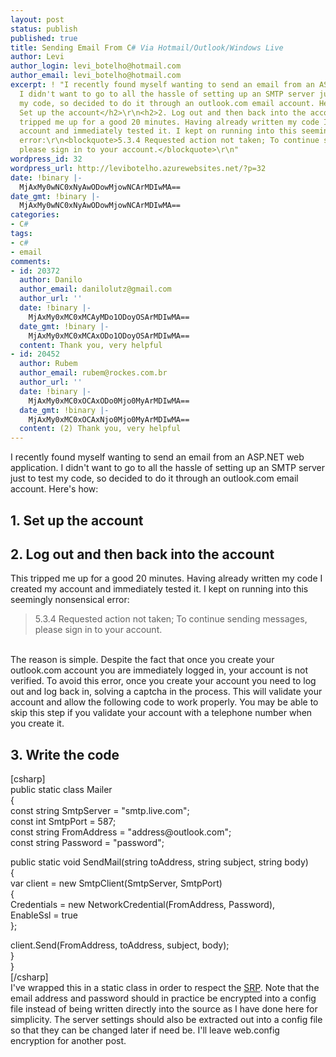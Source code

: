 ```yaml
---
layout: post
status: publish
published: true
title: Sending Email From C# Via Hotmail/Outlook/Windows Live
author: Levi
author_login: levi_botelho@hotmail.com
author_email: levi_botelho@hotmail.com
excerpt: ! "I recently found myself wanting to send an email from an ASP.NET web application.
  I didn't want to go to all the hassle of setting up an SMTP server just to test
  my code, so decided to do it through an outlook.com email account. Here's how:\r\n<h2>1.
  Set up the account</h2>\r\n<h2>2. Log out and then back into the account</h2>\r\nThis
  tripped me up for a good 20 minutes. Having already written my code I created my
  account and immediately tested it. I kept on running into this seemingly nonsensical
  error:\r\n<blockquote>5.3.4 Requested action not taken; To continue sending messages,
  please sign in to your account.</blockquote>\r\n"
wordpress_id: 32
wordpress_url: http://levibotelho.azurewebsites.net/?p=32
date: !binary |-
  MjAxMy0wNC0xNyAwODowMjowNCArMDIwMA==
date_gmt: !binary |-
  MjAxMy0wNC0xNyAwODowMjowNCArMDIwMA==
categories:
- C#
tags:
- c#
- email
comments:
- id: 20372
  author: Danilo
  author_email: danilolutz@gmail.com
  author_url: ''
  date: !binary |-
    MjAxMy0xMC0xMCAyMDo1ODoyOSArMDIwMA==
  date_gmt: !binary |-
    MjAxMy0xMC0xMCAxODo1ODoyOSArMDIwMA==
  content: Thank you, very helpful
- id: 20452
  author: Rubem
  author_email: rubem@rockes.com.br
  author_url: ''
  date: !binary |-
    MjAxMy0xMC0xOCAxODo0Mjo0MyArMDIwMA==
  date_gmt: !binary |-
    MjAxMy0xMC0xOCAxNjo0Mjo0MyArMDIwMA==
  content: (2) Thank you, very helpful
---
```

<p>I recently found myself wanting to send an email from an ASP.NET web application. I didn't want to go to all the hassle of setting up an SMTP server just to test my code, so decided to do it through an outlook.com email account. Here's how:</p>
<h2>1. Set up the account</h2>
<h2>2. Log out and then back into the account</h2>
<p>This tripped me up for a good 20 minutes. Having already written my code I created my account and immediately tested it. I kept on running into this seemingly nonsensical error:</p>
<blockquote><p>5.3.4 Requested action not taken; To continue sending messages, please sign in to your account.</p></blockquote>
<p><a id="more"></a><a id="more-32"></a><br />
The reason is simple. Despite the fact that once you create your outlook.com account you are immediately logged in, your account is not verified. To avoid this error, once you create your account you need to log out and log back in, solving a captcha in the process. This will validate your account and allow the following code to work properly. You may be able to skip this step if you validate your account with a telephone number when you create it.</p>
<h2>3. Write the code</h2>
<p>[csharp]<br />
public static class Mailer<br />
{<br />
    const string SmtpServer = &quot;smtp.live.com&quot;;<br />
    const int SmtpPort = 587;<br />
    const string FromAddress = &quot;address@outlook.com&quot;;<br />
    const string Password = &quot;password&quot;;</p>
<p>    public static void SendMail(string toAddress, string subject, string body)<br />
    {<br />
        var client = new SmtpClient(SmtpServer, SmtpPort)<br />
        {<br />
            Credentials = new NetworkCredential(FromAddress, Password),<br />
            EnableSsl = true<br />
        };</p>
<p>        client.Send(FromAddress, toAddress, subject, body);<br />
    }<br />
}<br />
[/csharp]<br />
I've wrapped this in a static class in order to respect the <a title="SRP" href="http://en.wikipedia.org/wiki/Single_responsibility_principle" target="_blank">SRP</a>. Note that the email address and password should in practice be encrypted into a config file instead of being written directly into the source as I have done here for simplicity. The server settings should also be extracted out into a config file so that they can be changed later if need be. I'll leave web.config encryption for another post.</p>
